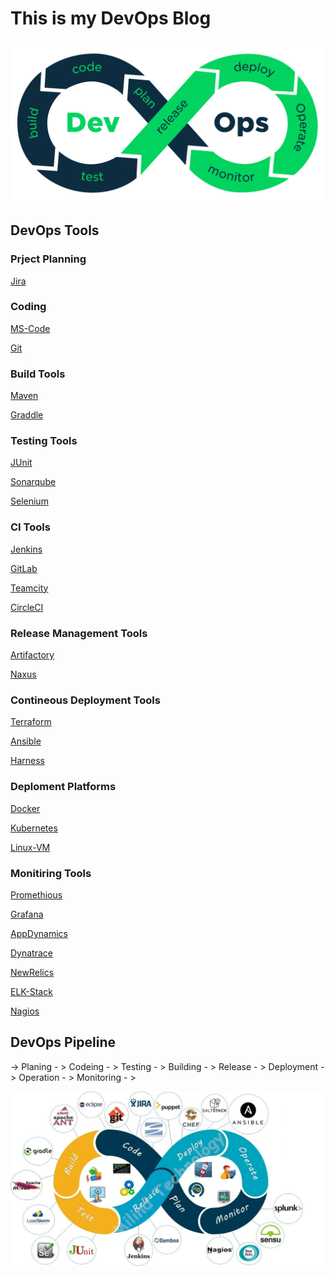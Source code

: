 # This is my DevOps Blog

![](image/devops.png)

## DevOps Tools

### Prject Planning

[Jira]()

### Coding

[MS-Code]()

[Git]()

### Build Tools
[Maven]()

[Graddle]()

### Testing Tools

[JUnit]()

[Sonarqube]()

[Selenium]()

### CI Tools

[Jenkins]()

[GitLab]()

[Teamcity]()

[CircleCI]()


### Release Management Tools

[Artifactory]()

[Naxus]()

### Contineous Deployment Tools

[Terraform]()

[Ansible]()

[Harness]()

### Deploment Platforms

[Docker](6-deployment/docker/README.md)

[Kubernetes](6-deployment/kubernetes/README.md)

[Linux-VM](/linux/README.md)

### Monitiring Tools

[Promethious]()

[Grafana]()

[AppDynamics]()

[Dynatrace]()

[NewRelics]()

[ELK-Stack]()

[Nagios]()

## DevOps Pipeline

-> Planing - > Codeing - > Testing - > Building - > Release - > Deployment - > Operation - > Monitoring - > 

![](image/pipeline-tools.png)

